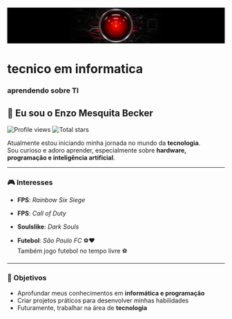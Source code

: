 ![.](banner.jpg)
<h1 aling="center"> tecnico em informatica</h1>
<h3 aling="center">  aprendendo sobre TI

## 👋 Eu sou o Enzo Mesquita Becker

![Profile views](https://komarev.com/ghpvc/?username=enzombecker)
![Total stars](https://img.shields.io/github/stars/enzombecker?style=social)

Atualmente estou iniciando minha jornada no mundo da **tecnologia**.  
Sou curioso e adoro aprender, especialmente sobre **hardware, programação e inteligência artificial**.

---

### 🎮 Interesses

- **FPS**: *Rainbow Six Siege*  

- **FPS**: *Call of Duty*  

- **Soulslike**: *Dark Souls*  

- **Futebol**: *São Paulo FC* ⚽❤️  
Também jogo futebol no tempo livre ⚽  

---

### 🚀 Objetivos

- Aprofundar meus conhecimentos em **informática e programação**
- Criar projetos práticos para desenvolver minhas habilidades
- Futuramente, trabalhar na área de **tecnologia**


